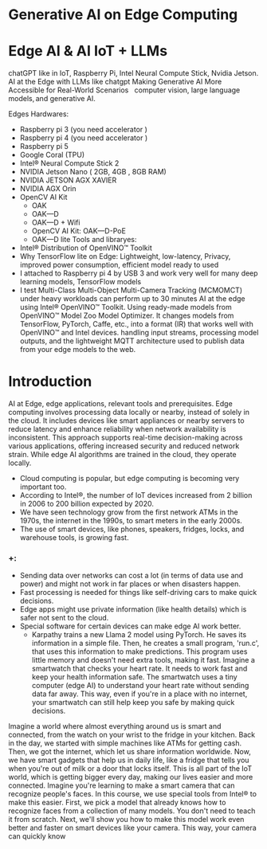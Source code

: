 # Generative AI on Edge Computing 
# Edge AI & AI IoT + LLMs
chatGPT like in IoT, Raspberry Pi, Intel Neural Compute Stick, Nvidia Jetson. AI at the Edge with LLMs like chatgpt
Making Generative AI More Accessible for Real-World Scenarios  
computer vision, large language models, and generative AI. 

Edges Hardwares:
* Raspberry pi 3 (you need accelerator )
* Raspberry pi 4 (you need accelerator )
* Raspberry pi 5 
* Google Coral (TPU)
* Intel® Neural Compute Stick 2
* NVIDIA Jetson Nano ( 2GB, 4GB , 8GB RAM)
* NVIDIA JETSON AGX XAVIER 
* NVIDIA AGX Orin  
* OpenCV AI Kit
    * OAK
    * OAK—D
    * OAK—D + Wifi
    * OpenCV AI Kit: OAK—D-PoE
    * OAK—D lite
Tools and libraryes:
* Intel® Distribution of OpenVINO™ Toolkit
* Why TensorFlow lite on Edge: Lightweight, low-latency, Privacy, improved power consumption, efficient model ready to used
* I attached to Raspberry pi 4 by USB 3 and work very well for many deep learning models, TensorFlow models
* I test Multi-Class Multi-Object Multi-Camera Tracking (MCMOMCT) under heavy workloads can perform up to 30 minutes
AI at the edge using Intel® OpenVINO™ Toolkit.
Using ready-made models from OpenVINO™ Model Zoo
Model Optimizer. It changes models from TensorFlow, PyTorch, Caffe, etc., into a format (IR) that works well with OpenVINO™ and Intel devices.
handling input streams, processing model outputs, and the lightweight MQTT architecture used to publish data from your edge models to the web.

# Introduction
AI at Edge, edge applications, relevant tools and prerequisites.
Edge computing involves processing data locally or nearby, instead of solely in the cloud. It includes devices like smart appliances or nearby servers to reduce latency and enhance reliability when network availability is inconsistent. This approach supports real-time decision-making across various applications, offering increased security and reduced network strain. While edge AI algorithms are trained in the cloud, they operate locally.
   - Cloud computing is popular, but edge computing is becoming very important too.
   - According to Intel®, the number of IoT devices increased from 2 billion in 2006 to 200 billion expected by 2020.
   - We have seen technology grow from the first network ATMs in the 1970s, the internet in the 1990s, to smart meters in the early 2000s.
   - The use of smart devices, like phones, speakers, fridges, locks, and warehouse tools, is growing fast.
### +:
- Sending data over networks can cost a lot (in terms of data use and power) and might not work in far places or when disasters happen.
- Fast processing is needed for things like self-driving cars to make quick decisions.
- Edge apps might use private information (like health details) which is safer not sent to the cloud.
- Special software for certain devices can make edge AI work better.
   - Karpathy trains a new Llama 2 model using PyTorch. He saves its information in a simple file. Then, he creates a small program, 'run.c', that uses this information to make predictions. This program uses little memory and doesn't need extra tools, making it fast.
Imagine a smartwatch that checks your heart rate. It needs to work fast and keep your health information safe. The smartwatch uses a tiny computer (edge AI) to understand your heart rate without sending data far away. This way, even if you're in a place with no internet, your smartwatch can still help keep you safe by making quick decisions.

Imagine a world where almost everything around us is smart and connected, from the watch on your wrist to the fridge in your kitchen. Back in the day, we started with simple machines like ATMs for getting cash. Then, we got the internet, which let us share information worldwide. Now, we have smart gadgets that help us in daily life, like a fridge that tells you when you're out of milk or a door that locks itself. This is all part of the IoT world, which is getting bigger every day, making our lives easier and more connected.
Imagine you're learning to make a smart camera that can recognize people's faces. In this course, we use special tools from Intel® to make this easier. First, we pick a model that already knows how to recognize faces from a collection of many models. You don't need to teach it from scratch. Next, we'll show you how to make this model work even better and faster on smart devices like your camera. This way, your camera can quickly know

